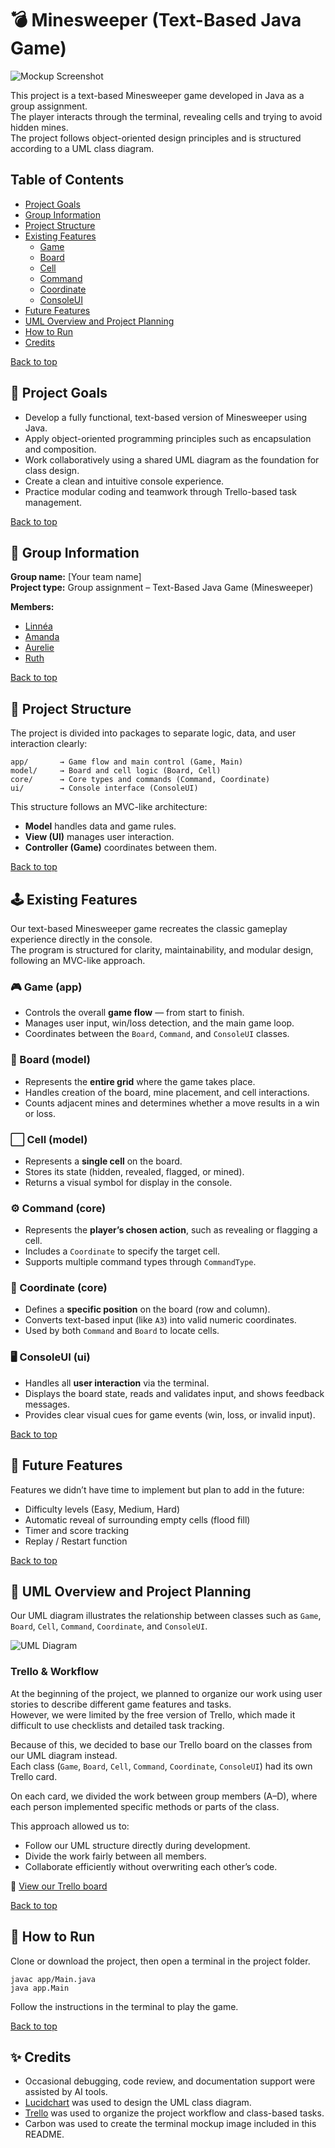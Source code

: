 # 💣 Minesweeper (Text-Based Java Game)

![Mockup Screenshot](link-to-your-mockup.png)

This project is a text-based Minesweeper game developed in Java as a group assignment.  
The player interacts through the terminal, revealing cells and trying to avoid hidden mines.  
The project follows object-oriented design principles and is structured according to a UML class diagram.

## Table of Contents
- [Project Goals](#-project-goals)
- [Group Information](#-group-information)
- [Project Structure](#-project-structure)
- [Existing Features](#-existing-features)
    - [Game](#-game)
    - [Board](#-board)
    - [Cell](#-cell)
    - [Command](#-command)
    - [Coordinate](#-coordinate)
    - [ConsoleUI](#-consoleui)
- [Future Features](#-future-features)
- [UML Overview and Project Planning](#-uml-overview-and-project-planning)
- [How to Run](#-how-to-run)
- [Credits](#-credits)

[Back to top](#table-of-contents)

## 🎯 Project Goals
- Develop a fully functional, text-based version of Minesweeper using Java.
- Apply object-oriented programming principles such as encapsulation and composition.
- Work collaboratively using a shared UML diagram as the foundation for class design.
- Create a clean and intuitive console experience.
- Practice modular coding and teamwork through Trello-based task management.

[Back to top](#table-of-contents)

## 👥 Group Information

**Group name:** [Your team name]  
**Project type:** Group assignment – Text-Based Java Game (Minesweeper)

**Members:**
- [Linnéa](https://github.com/Linnea87) 
- [Amanda](https://github.com/Amandamandaanda)
- [Aurelie](https://github.com/aurevau)
- [Ruth](https://github.com/RuthPaulsson)

[Back to top](#table-of-contents)

## 🧩 Project Structure

The project is divided into packages to separate logic, data, and user interaction clearly:

```
app/       → Game flow and main control (Game, Main)
model/     → Board and cell logic (Board, Cell)
core/      → Core types and commands (Command, Coordinate)
ui/        → Console interface (ConsoleUI)
```
This structure follows an MVC-like architecture:

- **Model** handles data and game rules.
- **View (UI)** manages user interaction.
- **Controller (Game)** coordinates between them.

[Back to top](#table-of-contents)

## 🕹️ Existing Features

Our text-based Minesweeper game recreates the classic gameplay experience directly in the console.  
The program is structured for clarity, maintainability, and modular design, following an MVC-like approach.

### 🎮 Game (app)
- Controls the overall **game flow** — from start to finish.
- Manages user input, win/loss detection, and the main game loop.
- Coordinates between the `Board`, `Command`, and `ConsoleUI` classes.

### 🧮 Board (model)
- Represents the **entire grid** where the game takes place.
- Handles creation of the board, mine placement, and cell interactions.
- Counts adjacent mines and determines whether a move results in a win or loss.

### ⬜ Cell (model)
- Represents a **single cell** on the board.
- Stores its state (hidden, revealed, flagged, or mined).
- Returns a visual symbol for display in the console.

### ⚙️ Command (core)
- Represents the **player’s chosen action**, such as revealing or flagging a cell.
- Includes a `Coordinate` to specify the target cell.
- Supports multiple command types through `CommandType`.

### 📍 Coordinate (core)
- Defines a **specific position** on the board (row and column).
- Converts text-based input (like `A3`) into valid numeric coordinates.
- Used by both `Command` and `Board` to locate cells.

### 🖥️ ConsoleUI (ui)
- Handles all **user interaction** via the terminal.
- Displays the board state, reads and validates input, and shows feedback messages.
- Provides clear visual cues for game events (win, loss, or invalid input).

[Back to top](#table-of-contents)

## 🧪 Future Features

Features we didn’t have time to implement but plan to add in the future:
- Difficulty levels (Easy, Medium, Hard)
- Automatic reveal of surrounding empty cells (flood fill)
- Timer and score tracking
- Replay / Restart function

[Back to top](#table-of-contents)

## 🧭 UML Overview and Project Planning

Our UML diagram illustrates the relationship between classes such as `Game`, `Board`, `Cell`, `Command`, `Coordinate`, and `ConsoleUI`.

![UML Diagram](docs/minnesweep.png)

### Trello & Workflow

At the beginning of the project, we planned to organize our work using user stories to describe different game features and tasks.  
However, we were limited by the free version of Trello, which made it difficult to use checklists and detailed task tracking.

Because of this, we decided to base our Trello board on the classes from our UML diagram instead.  
Each class (`Game`, `Board`, `Cell`, `Command`, `Coordinate`, `ConsoleUI`) had its own Trello card.

On each card, we divided the work between group members (A–D), where each person implemented specific methods or parts of the class.

This approach allowed us to:
- Follow our UML structure directly during development.
- Divide the work fairly between all members.
- Collaborate efficiently without overwriting each other’s code.

🔗 [View our Trello board](https://trello.com/b/svIWGBWV/minroj)

[Back to top](#table-of-contents)

## 🚀 How to Run

Clone or download the project, then open a terminal in the project folder.

```
javac app/Main.java
java app.Main
```

Follow the instructions in the terminal to play the game.

[Back to top](#table-of-contents)

## ✨ Credits
- Occasional debugging, code review, and documentation support were assisted by AI tools.
- [Lucidchart](https://lucid.app/) was used to design the UML class diagram.
- [Trello](https://trello.com/) was used to organize the project workflow and class-based tasks.
- Carbon was used to create the terminal mockup image included in this README.